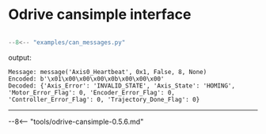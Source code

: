# Odrive cansimple interface



```python

--8<-- "examples/can_messages.py"

```

output:


    Message: message('Axis0_Heartbeat', 0x1, False, 8, None)
    Encoded: b'\x01\x00\x00\x00\x0b\x00\x00\x00'
    Decoded: {'Axis_Error': 'INVALID_STATE', 'Axis_State': 'HOMING', 'Motor_Error_Flag': 0, 'Encoder_Error_Flag': 0, 'Controller_Error_Flag': 0, 'Trajectory_Done_Flag': 0}


---------------------------------------

--8<-- "tools/odrive-cansimple-0.5.6.md"


